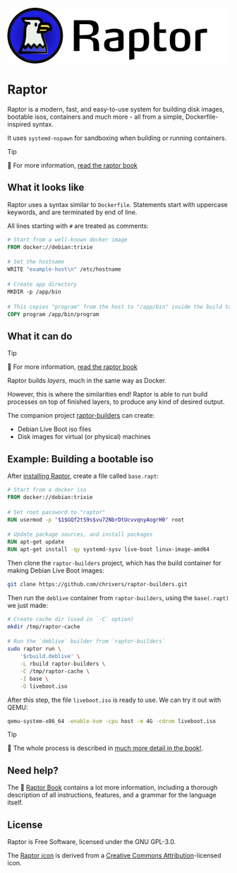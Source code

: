 ![Raptor headline logo](book/src/images/logo-title.png)

# Raptor

Raptor is a modern, fast, and easy-to-use system for building disk images,
bootable isos, containers and much more - all from a simple, Dockerfile-inspired
syntax.

It uses `systemd-nspawn` for sandboxing when building or running containers.

> [!TIP]
> 📕 For more information, [read the raptor book](https://chrivers.github.io/raptor/)

## What it looks like

Raptor uses a syntax similar to `Dockerfile`. Statements start with uppercase
keywords, and are terminated by end of line.

All lines starting with `#` are treated as comments:

```Dockerfile
# Start from a well-known docker image
FROM docker://debian:trixie

# Set the hostname
WRITE "example-host\n" /etc/hostname

# Create app directory
MKDIR -p /app/bin

# This copies "program" from the host to "/app/bin" inside the build target
COPY program /app/bin/program
```

## What it can do

> [!TIP]
> 📕 For more information, [read the raptor book](https://chrivers.github.io/raptor/)

Raptor builds *layers*, much in the same way as Docker.

However, this is where the similarities end! Raptor is able to run build
processes on top of finished layers, to produce any kind of desired output.

The companion project [raptor-builders](https://github.com/chrivers/raptor-builders) can create:

 - Debian Live Boot iso files
 - Disk images for virtual (or physical) machines

## Example: Building a bootable iso

After [installing Raptor](https://chrivers.github.io/raptor/install.html), create a file called `base.rapt`:

```Dockerfile
# Start from a docker iso
FROM docker://debian:trixie

# Set root password to "raptor"
RUN usermod -p "$1$GQf2tS9s$vu72NbrDtUcvvqnyAogrH0" root

# Update package sources, and install packages
RUN apt-get update
RUN apt-get install -qy systemd-sysv live-boot linux-image-amd64
```

Then clone the `raptor-builders` project, which has the build container for making Debian Live Boot images:

```sh
git clone https://github.com/chrivers/raptor-builders.git
```

Then run the `deblive` container from `raptor-builders`, using the `base(.rapt)` we just made:

```sh
# Create cache dir (used in `-C` option)
mkdir /tmp/raptor-cache

# Run the `deblive` builder from `raptor-builders`
sudo raptor run \
    '$rbuild.deblive' \
    -L rbuild raptor-builders \
    -C /tmp/raptor-cache \
    -I base \
    -O liveboot.iso
```

After this step, the file `liveboot.iso` is ready to use. We can try it out with QEMU:

```sh
qemu-system-x86_64 -enable-kvm -cpu host -m 4G -cdrom liveboot.iso
```

> [!TIP]
> 📕 The whole process is described in [much more detail in the book!](https://chrivers.github.io/raptor/walkthrough/debian/).

## Need help?

The 📕 [Raptor Book](https://chrivers.github.io/raptor/) contains a lot more
information, including a thorough description of all instructions, features, and
a grammar for the language itself.

## License

Raptor is Free Software, licensed under the GNU GPL-3.0.

The [Raptor icon](book/branding/raptor-logo.svg) is derived from a [Creative Commons Attribution](https://www.freepik.com/icon/eagle_17553500)-licensed icon.
